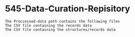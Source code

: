 # 545-Data-Curation-Repisitory
    The Proccessed-data path contains the following files
    The CSV file containing the records data 
    The CSV file containing the structures/records data
